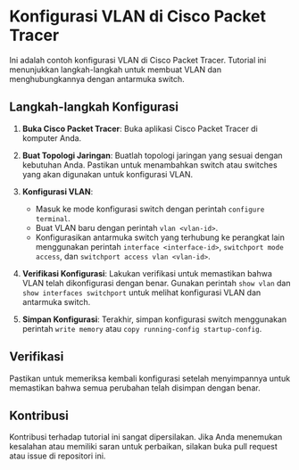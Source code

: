 # Konfigurasi VLAN di Cisco Packet Tracer

Ini adalah contoh konfigurasi VLAN di Cisco Packet Tracer. Tutorial ini menunjukkan langkah-langkah untuk membuat VLAN dan menghubungkannya dengan antarmuka switch.

## Langkah-langkah Konfigurasi

1. **Buka Cisco Packet Tracer**: Buka aplikasi Cisco Packet Tracer di komputer Anda.

2. **Buat Topologi Jaringan**: Buatlah topologi jaringan yang sesuai dengan kebutuhan Anda. Pastikan untuk menambahkan switch atau switches yang akan digunakan untuk konfigurasi VLAN.

3. **Konfigurasi VLAN**:

   - Masuk ke mode konfigurasi switch dengan perintah `configure terminal`.
   - Buat VLAN baru dengan perintah `vlan <vlan-id>`.
   - Konfigurasikan antarmuka switch yang terhubung ke perangkat lain menggunakan perintah `interface <interface-id>`, `switchport mode access`, dan `switchport access vlan <vlan-id>`.

4. **Verifikasi Konfigurasi**: Lakukan verifikasi untuk memastikan bahwa VLAN telah dikonfigurasi dengan benar. Gunakan perintah `show vlan` dan `show interfaces switchport` untuk melihat konfigurasi VLAN dan antarmuka switch.

5. **Simpan Konfigurasi**: Terakhir, simpan konfigurasi switch menggunakan perintah `write memory` atau `copy running-config startup-config`.

## Verifikasi

Pastikan untuk memeriksa kembali konfigurasi setelah menyimpannya untuk memastikan bahwa semua perubahan telah disimpan dengan benar.

## Kontribusi

Kontribusi terhadap tutorial ini sangat dipersilakan. Jika Anda menemukan kesalahan atau memiliki saran untuk perbaikan, silakan buka pull request atau issue di repositori ini.
